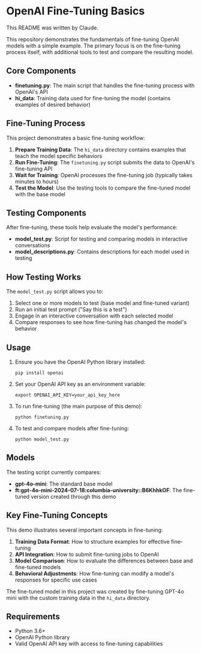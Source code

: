 # OpenAI Fine-Tuning Basics

This README was written by Claude.

This repository demonstrates the fundamentals of fine-tuning OpenAI models with a simple example. The primary focus is on the fine-tuning process itself, with additional tools to test and compare the resulting model.

## Core Components

- **finetuning.py**: The main script that handles the fine-tuning process with OpenAI's API
- **hi_data**: Training data used for fine-tuning the model (contains examples of desired behavior)

## Fine-Tuning Process

This project demonstrates a basic fine-tuning workflow:

1. **Prepare Training Data**: The `hi_data` directory contains examples that teach the model specific behaviors
2. **Run Fine-Tuning**: The `finetuning.py` script submits the data to OpenAI's fine-tuning API
3. **Wait for Training**: OpenAI processes the fine-tuning job (typically takes minutes to hours)
4. **Test the Model**: Use the testing tools to compare the fine-tuned model with the base model

## Testing Components

After fine-tuning, these tools help evaluate the model's performance:

- **model_test.py**: Script for testing and comparing models in interactive conversations
- **model_descriptions.py**: Contains descriptions for each model used in testing

## How Testing Works

The `model_test.py` script allows you to:
1. Select one or more models to test (base model and fine-tuned variant)
2. Run an initial test prompt ("Say this is a test")
3. Engage in an interactive conversation with each selected model
4. Compare responses to see how fine-tuning has changed the model's behavior

## Usage

1. Ensure you have the OpenAI Python library installed:
   ```
   pip install openai
   ```

2. Set your OpenAI API key as an environment variable:
   ```
   export OPENAI_API_KEY=your_api_key_here
   ```

3. To run fine-tuning (the main purpose of this demo):
   ```
   python finetuning.py
   ```

4. To test and compare models after fine-tuning:
   ```
   python model_test.py
   ```

## Models

The testing script currently compares:
- **gpt-4o-mini**: The standard base model
- **ft:gpt-4o-mini-2024-07-18:columbia-university::B6KhhkOF**: The fine-tuned version created through this demo

## Key Fine-Tuning Concepts

This demo illustrates several important concepts in fine-tuning:

1. **Training Data Format**: How to structure examples for effective fine-tuning
2. **API Integration**: How to submit fine-tuning jobs to OpenAI
3. **Model Comparison**: How to evaluate the differences between base and fine-tuned models
4. **Behavioral Adjustments**: How fine-tuning can modify a model's responses for specific use cases

The fine-tuned model in this project was created by fine-tuning GPT-4o mini with the custom training data in the `hi_data` directory.

## Requirements

- Python 3.6+
- OpenAI Python library
- Valid OpenAI API key with access to fine-tuning capabilities 